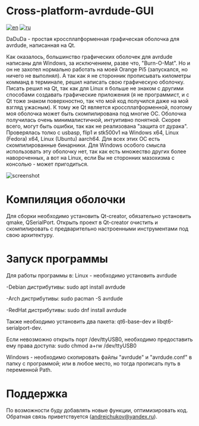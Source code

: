 # Cross-platform-avrdude-GUI
[![en](https://img.shields.io/badge/lang-en-red.svg)](https://github.com/ybott/Cross-platform-avrdude-GUI/blob/master/README.md)
[![ru](https://img.shields.io/badge/lang-ru-blue.svg)](https://github.com/ybott/Cross-platform-avrdude-GUI/blob/master/README.ru.md)

DaDuDa - простая кроссплатформенная графическая оболочка для avrdude, написанная на Qt.

Как оказалось, большинство графических оболочек для avrdude написаны для Windows, за исключением, разве что, "Burn-O-Mat". Но и он не захотел нормально работать на моей Orange Pi5 (запускался, но ничего не выполнял). А так как я не сторонник прописывать километры комманд в терминале, решил написать свою графическую оболочку.
Писать решил на Qt, так как для Linux я больше не знаком с другими способами создавать графические приложения (я не программист, и с Qt тоже знаком поверхностно, так что мой код получился даже на мой взгляд ужасным).
К тому же Qt является кроссплатформенной, поэтому моя оболочка может быть скомпилирована под многие ОС. 
Оболочка получилась очень минималистичной, интуитивно понятной. Скорее всего, могут быть ошибки, так как не реализована "защита от дурака". Проверялась толко с usbasp, flip1 и stk500v1 на Windows x64, Linux (Fedora) x64, Linux (Ubuntu) aarch64. Для всех этих ОС есть скомпилированные бинарники.
Для Windows особого смысла использовать эту оболочку нет, так как есть множество других более навороченных, а вот на Linux, если Вы не сторонних мазохизма с консолью - может пригодиться.

![screenshot](https://github.com/AndrejChoo/Cross-platform-avrdude-GUI/blob/main/images/main_gui.png)

# Компиляция оболочки
Для сборки необходимо установить Qt-creator, обязательно установить qmake, QSerialPort. Открыть проект в Qt-creator очистить и скомпилировать с предварительно настроенными инструментами под свою архитектуру.

# Запуск программы
Для работы программы в:
Linux - необходимо установить avrdude

-Debian дистрибутивы: sudo apt install avrdude

-Arch дистрибутивы: sudo pacman -S avrdude

-RedHat дистрибутивы: sudo dnf install avrdude

Также необходимо установить два пакета: qt6-base-dev и libqt6-serialport-dev.

Если невозможно открыть порт /dev/ttyUSB0, необходимо предоставить ему права доступа: sudo chmod a+rw /dev/ttyUSB0

Windows - необходимо скопировать файлы "avrdude" и "avrdude.conf" в папку с программой; или в любое место, но тогда прописать путь в переменной Path.

# Поддержка
По возможности буду добавлять новые функции, оптимизировать код. Обратная связь приветствуется (andrejchukov@yandex.ru).
